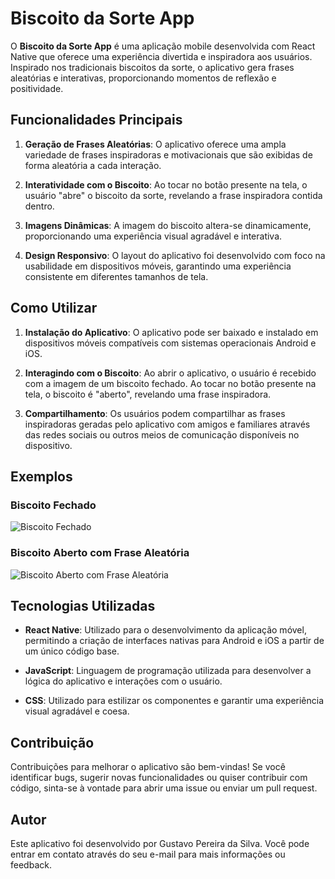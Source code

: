 # Biscoito da Sorte App

O **Biscoito da Sorte App** é uma aplicação mobile desenvolvida com React Native que oferece uma experiência divertida e inspiradora aos usuários. Inspirado nos tradicionais biscoitos da sorte, o aplicativo gera frases aleatórias e interativas, proporcionando momentos de reflexão e positividade.

## Funcionalidades Principais

1. **Geração de Frases Aleatórias**: O aplicativo oferece uma ampla variedade de frases inspiradoras e motivacionais que são exibidas de forma aleatória a cada interação.

2. **Interatividade com o Biscoito**: Ao tocar no botão presente na tela, o usuário "abre" o biscoito da sorte, revelando a frase inspiradora contida dentro.

3. **Imagens Dinâmicas**: A imagem do biscoito altera-se dinamicamente, proporcionando uma experiência visual agradável e interativa.

4. **Design Responsivo**: O layout do aplicativo foi desenvolvido com foco na usabilidade em dispositivos móveis, garantindo uma experiência consistente em diferentes tamanhos de tela.

## Como Utilizar

1. **Instalação do Aplicativo**: O aplicativo pode ser baixado e instalado em dispositivos móveis compatíveis com sistemas operacionais Android e iOS.

2. **Interagindo com o Biscoito**: Ao abrir o aplicativo, o usuário é recebido com a imagem de um biscoito fechado. Ao tocar no botão presente na tela, o biscoito é "aberto", revelando uma frase inspiradora.

3. **Compartilhamento**: Os usuários podem compartilhar as frases inspiradoras geradas pelo aplicativo com amigos e familiares através das redes sociais ou outros meios de comunicação disponíveis no dispositivo.

## Exemplos

### Biscoito Fechado
![Biscoito Fechado](https://github.com/gustavosilvabr/Aplicativo_Mobile_biscoito_da_Sorte/assets/79516858/0b661b40-6a64-4289-b6fb-f390e997930f)

### Biscoito Aberto com Frase Aleatória
![Biscoito Aberto com Frase Aleatória](https://github.com/gustavosilvabr/Aplicativo_Mobile_biscoito_da_Sorte/assets/79516858/e13bfc1c-c752-42f7-9b0f-74fe9a3610f5)

## Tecnologias Utilizadas

- **React Native**: Utilizado para o desenvolvimento da aplicação móvel, permitindo a criação de interfaces nativas para Android e iOS a partir de um único código base.

- **JavaScript**: Linguagem de programação utilizada para desenvolver a lógica do aplicativo e interações com o usuário.

- **CSS**: Utilizado para estilizar os componentes e garantir uma experiência visual agradável e coesa.

## Contribuição

Contribuições para melhorar o aplicativo são bem-vindas! Se você identificar bugs, sugerir novas funcionalidades ou quiser contribuir com código, sinta-se à vontade para abrir uma issue ou enviar um pull request.

## Autor

Este aplicativo foi desenvolvido por Gustavo Pereira da Silva. Você pode entrar em contato através do seu e-mail para mais informações ou feedback.
